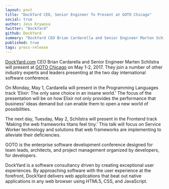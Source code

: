```yaml
---
layout: post
title: "DockYard CEO, Senior Engineer To Present at GOTO Chicago"
social: true
author: Jess Krywosa
twitter: "DockYard"
github: DockYard
summary: "DockYard CEO Brian Cardarella and Senior Engineer Marten Schilstra will present at GOTO Chicago 2017."
published: true
tags: press-release
---
```


[DockYard.com](https://dockyard.com) CEO Brian Cardarella and Senior Engineer Marten Schilstra will present at [GOTO Chicago](https://gotochgo.com) on May 1-2, 2017. They join a number of other industry experts and leaders presenting at the two day international software conference.

On Monday, May 1, Cardarella will present in the Programming Languages track ‘Elixir: The only sane choice in an insane world.’ The focus of the presentation will be on how Elixir not only provides the performance that business’ ideas demand but can enable them to open a new world of possibilities.

The next day, Tuesday, May 2, Schilstra will present in the Frontend track ‘Making the web frameworks titans feel tiny.’ This talk will focus on Service Worker technology and solutions that web frameworks are implementing to alleviate their deficiencies.

GOTO is the enterprise software development conference designed for team leads, architects, and project management organized by developers, for developers. 

DockYard is a software consultancy driven by creating exceptional user experiences. By approaching software with the user experience at the forefront, DockYard delivers web applications that beat out native applications in any web browser using HTML5, CSS, and JavaScript.
